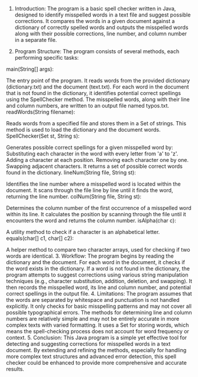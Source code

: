 1. Introduction:
The program is a basic spell checker written in Java, designed to identify misspelled words in a text file and suggest possible corrections. It compares the words in a given document against a dictionary of correctly spelled words and outputs the misspelled words along with their possible corrections, line number, and column number in a separate file.

2. Program Structure:
The program consists of several methods, each performing specific tasks:

main(String[] args):

The entry point of the program.
It reads words from the provided dictionary (dictionary.txt) and the document (text.txt).
For each word in the document that is not found in the dictionary, it identifies potential correct spellings using the SpellChecker method.
The misspelled words, along with their line and column numbers, are written to an output file named typos.txt.
readWords(String filename):

Reads words from a specified file and stores them in a Set of strings.
This method is used to load the dictionary and the document words.
SpellChecker(Set<String> st, String s):

Generates possible correct spellings for a given misspelled word by:
Substituting each character in the word with every letter from 'a' to 'z'.
Adding a character at each position.
Removing each character one by one.
Swapping adjacent characters.
It returns a set of possible correct words found in the dictionary.
lineNum(String file, String st):

Identifies the line number where a misspelled word is located within the document.
It scans through the file line by line until it finds the word, returning the line number.
colNum(String file, String st):

Determines the column number of the first occurrence of a misspelled word within its line.
It calculates the position by scanning through the file until it encounters the word and returns the column number.
isAlpha(char c):

A utility method to check if a character is an alphabetical letter.
equals(char[] c1, char[] c2):

A helper method to compare two character arrays, used for checking if two words are identical.
3. Workflow:
The program begins by reading the dictionary and the document.
For each word in the document, it checks if the word exists in the dictionary.
If a word is not found in the dictionary, the program attempts to suggest corrections using various string manipulation techniques (e.g., character substitution, addition, deletion, and swapping).
It then records the misspelled word, its line and column number, and potential correct spellings in the output file.
4. Limitations:
The program assumes that the words are separated by whitespace and punctuation is not handled explicitly.
It only checks for basic misspelling patterns and may not cover all possible typographical errors.
The methods for determining line and column numbers are relatively simple and may not be entirely accurate in more complex texts with varied formatting.
It uses a Set<String> for storing words, which means the spell-checking process does not account for word frequency or context.
5. Conclusion:
This Java program is a simple yet effective tool for detecting and suggesting corrections for misspelled words in a text document. By extending and refining the methods, especially for handling more complex text structures and advanced error detection, this spell checker could be enhanced to provide more comprehensive and accurate results.
